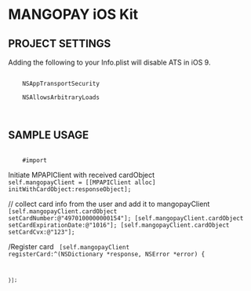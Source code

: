 # MANGOPAY iOS Kit


## PROJECT SETTINGS

Adding the following to your Info.plist will disable ATS in iOS 9.

<code>
    <key>NSAppTransportSecurity</key>
    <dict>
    <key>NSAllowsArbitraryLoads</key>
    <true/>
    </dict>
</code>

## SAMPLE USAGE


<code>
    #import <mangopay/mangopay.h>
</code>

Initiate MPAPIClient with received cardObject
<code>
    self.mangopayClient = [[MPAPIClient alloc] initWithCardObject:responseObject];
</code>

// collect card info from the user and add it to mangopayClient
<code>
    [self.mangopayClient.cardObject setCardNumber:@"4970100000000154"];
    [self.mangopayClient.cardObject setCardExpirationDate:@"1016"];
    [self.mangopayClient.cardObject setCardCvx:@"123"];
</code>

/Register card
<code>
    [self.mangopayClient registerCard:^(NSDictionary *response, NSError *error) {

        
    }];
</code>
